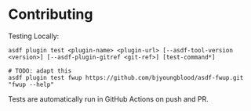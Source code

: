 # Contributing

Testing Locally:

```shell
asdf plugin test <plugin-name> <plugin-url> [--asdf-tool-version <version>] [--asdf-plugin-gitref <git-ref>] [test-command*]

# TODO: adapt this
asdf plugin test fwup https://github.com/bjyoungblood/asdf-fwup.git "fwup --help"
```

Tests are automatically run in GitHub Actions on push and PR.
